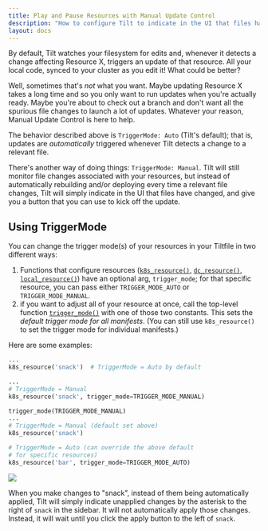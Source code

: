 ```yaml
---
title: Play and Pause Resources with Manual Update Control
description: "How to configure Tilt to indicate in the UI that files have changed, and give you a button that you can use to kick off the update."
layout: docs
---
```


By default, Tilt watches your filesystem for edits and, whenever it detects a change affecting Resource X, triggers an update of that resource. All your local code, synced to your cluster as you edit it! What could be better?

Well, sometimes that's _not_ what you want. Maybe updating Resource X takes a long time and so you only want to run updates when you're actually ready. Maybe you're about to check out a branch and don't want all the spurious file changes to launch a lot of updates. Whatever your reason, Manual Update Control is here to help.

The behavior described above is `TriggerMode: Auto` (Tilt's default); that is, updates are _automatically_ triggered whenever Tilt detects a change to a relevant file.

There's another way of doing things: `TriggerMode: Manual`. Tilt will still monitor file changes associated with your resources, but instead of automatically rebuilding and/or deploying every time a relevant file changes, Tilt will simply indicate in the UI that files have changed, and give you a button that you can use to kick off the update.

## Using TriggerMode
You can change the trigger mode(s) of your resources in your Tiltfile in two different ways:

1. Functions that configure resources ([`k8s_resource()`](/api.html#api.k8s_resource), [`dc_resource()`](/api.html#api.dc_resource), [`local_resource()`](/api.html#api.local_resource)) have an optional arg, `trigger_mode`; for that specific resource, you can pass either `TRIGGER_MODE_AUTO` or `TRIGGER_MODE_MANUAL`.
2. if you want to adjust all of your resource at once, call the top-level function [`trigger_mode()`](/api.html#api.trigger_mode) with one of those two constants. This sets the _default trigger mode for all manifests_. (You can still use `k8s_resource()` to set the trigger mode for individual manifests.)

Here are some examples:
```python
...
k8s_resource('snack')  # TriggerMode = Auto by default
```

```python
...
# TriggerMode = Manual
k8s_resource('snack', trigger_mode=TRIGGER_MODE_MANUAL)
```

```python
trigger_mode(TRIGGER_MODE_MANUAL)
...
# TriggerMode = Manual (default set above)
k8s_resource('snack')

# TriggerMode = Auto (can override the above default
# for specific resources)
k8s_resource('bar', trigger_mode=TRIGGER_MODE_AUTO)
```

<div class="block u-margin1_5">
 <img src="assets/img/update-control.gif">
</div>

When you make changes to "snack", instead of them being automatically applied, Tilt will simply indicate unapplied changes by the asterisk to the right of `snack` in the sidebar. It will not automatically apply those changes. Instead, it will wait until you click the apply button to the left of `snack`.
